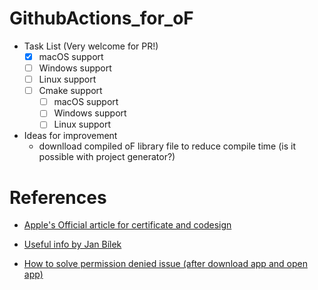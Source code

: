 
# GithubActions_for_oF

- Task List (Very welcome for PR!)
  - [x] macOS support  
  - [ ] Windows support  
  - [ ] Linux support
  - [ ] Cmake support  
    - [ ] macOS support  
    - [ ] Windows support  
    - [ ] Linux support 
- Ideas for improvement
  - downlload compiled oF library file to reduce compile time (is it possible with project generator?)
 
# References
- [Apple's Official article for certificate and codesign](
https://docs.github.com/en/actions/deployment/deploying-xcode-applications/installing-an-apple-certificate-on-macos-runners-for-xcode-development)

- [Useful info by Jan Bílek](https://localazy.com/blog/how-to-automatically-sign-macos-apps-using-github-actions)

- [How to solve permission denied issue (after download app and open app)](https://github.com/marketplace/actions/upload-a-build-artifact#permission-loss)
